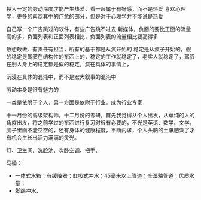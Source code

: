 

投入一定的劳动深度才能产生热爱，看一眼属于有好感，而不是热爱
喜欢心理学，更多的喜欢其中的疗愈的部分，但是对于心理学并不能说是热爱


自己写一个广告跳过的软件，有些广告跳不过去
新媒体，负面的要比正面的流量高的多，负面列表和正面列表相比，负面列表的流量相比要高得多

敢想敢做、有责任有担当，所有的基于都是从疯开始的
稳定是从疯子开始的，假的稳定是驾驭在结构性的东西上的，稳定的工作就稳定了，老实人就稳定了，驾驭在别人身上的稳定都是假的稳定，疯在具体的事情上，

沉浸在具体的混沌中，而不是宏大叙事的混沌中

劳动本身是很有魅力的

一类是依附于个人，另一方面是依附于行业，成为行业专家


十一月份的高级架构师，十二月份的考研，首先我觉得从个人出发，从单纯的人的角度出发，将之前学过的东西进行复习时很有必要的，不光是英语、数学、文学，脑子里面不能空空的，还有身体的健康程度，不断内求，个人头脑的土壤肥沃了才有机会生长出活力满满的灵光。


灯、卫生间、洗脸池、次卧空调、把手、

马桶： 
+ 一体式水箱；有缓降器；虹吸式冲水；45毫米以上管道；全湿釉管道；优质水量；
+ 脚踢冲水、
